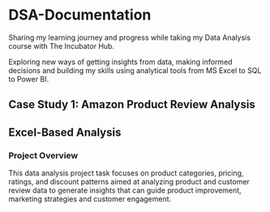 # DSA-Documentation

Sharing my learning journey and progress while taking my Data Analysis course with The Incubator Hub.

Exploring new ways of getting insights from data, making informed decisions and building my skills using analytical tools from MS Excel to SQL to Power BI.

## Case Study 1: Amazon Product Review Analysis
## Excel-Based Analysis

### Project Overview
This data analysis project task focuses on product categories, pricing, ratings, and discount patterns aimed at analyzing product and customer review data to generate insights that can guide product improvement, marketing strategies and customer engagement.
